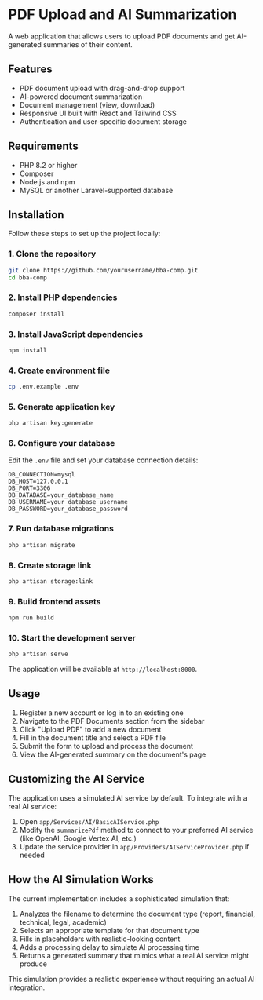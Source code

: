 # PDF Upload and AI Summarization

A web application that allows users to upload PDF documents and get AI-generated summaries of their content.

## Features

- PDF document upload with drag-and-drop support
- AI-powered document summarization
- Document management (view, download)
- Responsive UI built with React and Tailwind CSS
- Authentication and user-specific document storage

## Requirements

- PHP 8.2 or higher
- Composer
- Node.js and npm
- MySQL or another Laravel-supported database

## Installation

Follow these steps to set up the project locally:

### 1. Clone the repository

```bash
git clone https://github.com/yourusername/bba-comp.git
cd bba-comp
```

### 2. Install PHP dependencies

```bash
composer install
```

### 3. Install JavaScript dependencies

```bash
npm install
```

### 4. Create environment file

```bash
cp .env.example .env
```

### 5. Generate application key

```bash
php artisan key:generate
```

### 6. Configure your database

Edit the `.env` file and set your database connection details:

```
DB_CONNECTION=mysql
DB_HOST=127.0.0.1
DB_PORT=3306
DB_DATABASE=your_database_name
DB_USERNAME=your_database_username
DB_PASSWORD=your_database_password
```

### 7. Run database migrations

```bash
php artisan migrate
```

### 8. Create storage link

```bash
php artisan storage:link
```

### 9. Build frontend assets

```bash
npm run build
```

### 10. Start the development server

```bash
php artisan serve
```

The application will be available at `http://localhost:8000`.

## Usage

1. Register a new account or log in to an existing one
2. Navigate to the PDF Documents section from the sidebar
3. Click "Upload PDF" to add a new document
4. Fill in the document title and select a PDF file
5. Submit the form to upload and process the document
6. View the AI-generated summary on the document's page

## Customizing the AI Service

The application uses a simulated AI service by default. To integrate with a real AI service:

1. Open `app/Services/AI/BasicAIService.php`
2. Modify the `summarizePdf` method to connect to your preferred AI service (like OpenAI, Google Vertex AI, etc.)
3. Update the service provider in `app/Providers/AIServiceProvider.php` if needed

## How the AI Simulation Works

The current implementation includes a sophisticated simulation that:

1. Analyzes the filename to determine the document type (report, financial, technical, legal, academic)
2. Selects an appropriate template for that document type
3. Fills in placeholders with realistic-looking content
4. Adds a processing delay to simulate AI processing time
5. Returns a generated summary that mimics what a real AI service might produce

This simulation provides a realistic experience without requiring an actual AI integration.
